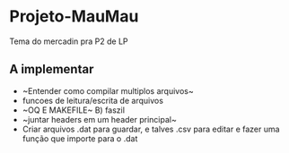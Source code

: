 # Projeto-MauMau
Tema do mercadin pra P2 de LP

## A implementar
- ~Entender como compilar multiplos arquivos~
- funcoes de leitura/escrita de arquivos
- ~OQ E MAKEFILE~ B) faszil
- ~juntar headers em um header principal~
- Criar arquivos .dat para guardar, e talves .csv para editar e fazer uma função que importe para o .dat
